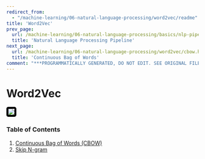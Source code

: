 ```yaml
---
redirect_from:
  - "/machine-learning/06-natural-language-processing/word2vec/readme"
title: 'Word2Vec'
prev_page:
  url: /machine-learning/06-natural-language-processing/basics/nlp-pipeline.html
  title: 'Natural Language Processing Pipeline'
next_page:
  url: /machine-learning/06-natural-language-processing/word2vec/cbow.html
  title: 'Continuous Bag of Words'
comment: "***PROGRAMMATICALLY GENERATED, DO NOT EDIT. SEE ORIGINAL FILES IN /content***"
---
```

# Word2Vec

<img src="http://multithreaded.stitchfix.com/assets/images/blog/vectors.gif" style='border: 5px solid black; border-radius: 5px;'/>

### Table of Contents

1. [Continuous Bag of Words (CBOW)](https://jeffchenchengyi.github.io/machine-learning/06-natural-language-processing/word2vec/cbow.html)
2. [Skip N-gram](https://jeffchenchengyi.github.io/machine-learning/06-natural-language-processing/word2vec/skipngram.html)